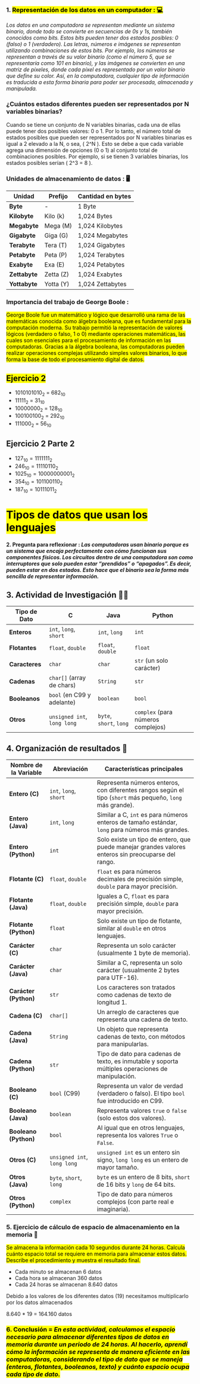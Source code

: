 ### 1. <mark>Representación de los datos en un computador : 💻
   _Los datos en una computadora se representan mediante un sistema binario, donde todo se convierte en secuencias de 0s y 1s, también conocidos como bits. Estos bits pueden tener dos estados posibles: 0 (falso) o 1 (verdadero). Las letras, números e imágenes se representan utilizando combinaciones de estos bits. Por ejemplo, los números se representan a través de su valor binario (como el número 5, que se representaría como 101 en binario), y las imágenes se convierten en una matriz de píxeles, donde cada píxel es representado por un valor binario que define su color. Así, en la computadora, cualquier tipo de información es traducida a esta forma binaria para poder ser procesada, almacenada y manipulada._

### ¿Cuántos estados diferentes pueden ser representados por N variables binarias?
   Cuando se tiene un conjunto de N variables binarias, cada una de ellas puede tener dos posibles valores: 0 o 1. Por lo tanto, el número total de estados posibles que pueden ser representados por N variables binarias es igual a 2 elevado a la N, o sea, \( 2^N \). Esto se debe a que cada variable agrega una dimensión de opciones (0 o 1) al conjunto total de combinaciones posibles. Por ejemplo, si se tienen 3 variables binarias, los estados posibles serían \( 2^3 = 8 \).

### Unidades de almacenamiento de datos : 🖥️

| Unidad        | Prefijo      | Cantidad en bytes    |
|---------------|--------------|----------------------|
| **Byte**      | -            | 1 Byte               |
| **Kilobyte**  | Kilo (k)     | 1,024 Bytes          |
| **Megabyte**  | Mega (M)     | 1,024 Kilobytes      |
| **Gigabyte**  | Giga (G)     | 1,024 Megabytes      |
| **Terabyte**  | Tera (T)     | 1,024 Gigabytes      |
| **Petabyte**  | Peta (P)     | 1,024 Terabytes      |
| **Exabyte**   | Exa (E)      | 1,024 Petabytes      |
| **Zettabyte** | Zetta (Z)    | 1,024 Exabytes       |
| **Yottabyte** | Yotta (Y)    | 1,024 Zettabytes     |

### Importancia del trabajo de George Boole :  
   <mark>George Boole fue un matemático y lógico que desarrolló una rama de las matemáticas conocida como álgebra booleana, que es fundamental para la computación moderna. Su trabajo permitió la representación de valores lógicos (verdadero o falso, 1 o 0) mediante operaciones matemáticas, las cuales son esenciales para el procesamiento de información en las computadoras. Gracias a la álgebra booleana, las computadoras pueden realizar operaciones complejas utilizando simples valores binarios, lo que forma la base de todo el procesamiento digital de datos.


   ## <mark>Ejercicio 2

- $1010101010_2$ = $682_10$
- $11111_2$ = $31_10$
- $10000000_2$ = $128_10$
- $100100100_2$ = $292_10$
- $111000_2$ = $56_10$

## Ejercicio 2 Parte 2

- $127_{10} = 1111111_2$
- $246_{10} = 11110110_2$
- $1025_{10} = 10000000001_2$
- $354_{10} = 101100110_2$
- $187_{10} = 10111011_2$




# <mark>Tipos de datos que usan los lenguajes



#### 2. Pregunta para reflexionar : _Las computadoras usan binario porque es un sistema que encaja perfectamente con cómo funcionan sus componentes físicos. Los circuitos dentro de una computadora son como interruptores que solo pueden estar “prendidos” o “apagados”. Es decir, pueden estar en dos estados. Esto hace que el binario sea la forma más sencilla de representar información._

## 3. Actividad de Investigación 🧑‍🔬

| **Tipo de Dato**  | **C**                      | **Java**                  | **Python**                |
|-------------------|----------------------------|---------------------------|---------------------------|
| **Enteros**       | `int`, `long`, `short`      | `int`, `long`             | `int`                     |
| **Flotantes**     | `float`, `double`           | `float`, `double`         | `float`                   |
| **Caracteres**    | `char`                      | `char`                    | `str` (un solo carácter)  |
| **Cadenas**       | `char[]` (array de chars)   | `String`                  | `str`                     |
| **Booleanos**     | `bool` (en C99 y adelante)  | `boolean`                 | `bool`  |
| **Otros**         | `unsigned int`, `long long` | `byte`, `short`, `long`   | `complex` (para números complejos) |




## 4. Organización de resultados 📓

| **Nombre de la Variable** | **Abreviación**           | **Características principales**                                                                                      |
|---------------------------|---------------------------|-----------------------------------------------------------------------------------------------------------------------|
| **Entero (C)**            | `int`, `long`, `short`     | Representa números enteros, con diferentes rangos según el tipo (`short` más pequeño, `long` más grande).              |
| **Entero (Java)**         | `int`, `long`             | Similar a C, `int` es para números enteros de tamaño estándar, `long` para números más grandes.                        |
| **Entero (Python)**       | `int`                     | Solo existe un tipo de entero, que puede manejar grandes valores enteros sin preocuparse del rango.                     |
| **Flotante (C)**          | `float`, `double`         | `float` es para números decimales de precisión simple, `double` para mayor precisión.                                  |
| **Flotante (Java)**       | `float`, `double`         | Iguales a C, `float` es para precisión simple, `double` para mayor precisión.                                          |
| **Flotante (Python)**     | `float`                   | Solo existe un tipo de flotante, similar al `double` en otros lenguajes.                                                |
| **Carácter (C)**          | `char`                    | Representa un solo carácter (usualmente 1 byte de memoria).                                                             |
| **Carácter (Java)**       | `char`                    | Similar a C, representa un solo carácter (usualmente 2 bytes para UTF-16).                                             |
| **Carácter (Python)**     | `str`                     | Los caracteres son tratados como cadenas de texto de longitud 1.                                                        |
| **Cadena (C)**            | `char[]`                  | Un arreglo de caracteres que representa una cadena de texto.                                                            |
| **Cadena (Java)**         | `String`                  | Un objeto que representa cadenas de texto, con métodos para manipularlas.                                               |
| **Cadena (Python)**       | `str`                     | Tipo de dato para cadenas de texto, es inmutable y soporta múltiples operaciones de manipulación.                      |
| **Booleano (C)**          | `bool` (C99)              | Representa un valor de verdad (verdadero o falso). El tipo `bool` fue introducido en C99.                               |
| **Booleano (Java)**       | `boolean`                 | Representa valores `true` o `false` (solo estos dos valores).                                                           |
| **Booleano (Python)**     | `bool`                    | Al igual que en otros lenguajes, representa los valores `True` o `False`.                                               |
| **Otros (C)**             | `unsigned int`, `long long` | `unsigned int` es un entero sin signo, `long long` es un entero de mayor tamaño.                                       |
| **Otros (Java)**          | `byte`, `short`, `long`   | `byte` es un entero de 8 bits, `short` de 16 bits y `long` de 64 bits.                                                  |
| **Otros (Python)**        | `complex`                 | Tipo de dato para números complejos (con parte real e imaginaria).                                                      |






### 5. Ejercicio de cálculo de espacio de almacenamiento en la memoria :wrench:

<mark> Se almacena la información cada 10 segundos durante 24 horas. Calcula cuánto espacio total se requiere en memoria para almacenar estos datos. Describe el procedimiento y muestra el resultado final.

- Cada minuto se almacenan 6 datos
- Cada hora se almacenan 360 datos
- Cada 24 horas se almacenan 8.640 datos

Debido a los valores de los diferentes datos (19) necesitamos multiplicarlo por los datos almacenados

8.640 * 19 = 164.160 datos

### <mark>6. Conclusión<mark/> = _En esta actividad, calculamos el espacio necesario para almacenar diferentes tipos de datos en memoria durante un periodo de 24 horas. Al hacerlo, aprendí cómo la información se representa de manera eficiente en las computadoras, considerando el tipo de dato que se maneja (enteros, flotantes, booleanos, texto) y cuánto espacio ocupa cada tipo de dato._



